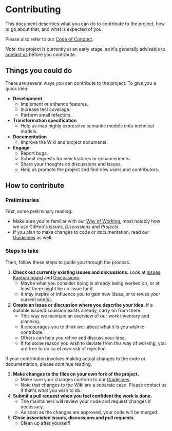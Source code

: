 <!--
SPDX-FileCopyrightText: 2022 Alliander N.V.

SPDX-License-Identifier: Apache-2.0
-->

# Contributing
This document describes what you can do to contribute to the project, how to go about that, and what is expected of you.

Please also refer to our [Code of Conduct](CODE_OF_CONDUCT.md).

*Note*: the project is currently at an early stage, so it's generally advisable to [contact us](SUPPORT.md) before you contribute.


## Things you could do
There are several ways you can contribute to the project. To give you a quick idea:

* **Development**
    * Implement or enhance features.
    * Increase test coverage.
    * Perform small refactors.
* **Transformation specification**
    * Help us map highly expressive semantic models onto technical models.
* **Documentation**
    * Improve the Wiki and project documents.
* **Engage**
    * Report bugs.
    * Submit requests for new features or enhancements.
    * Share your thoughts on discussions and issues.
    * Help us promote the project and find new users and contributors.

## How to contribute

### Preliminaries
First, some preliminary reading:
* Make sure you're familiar with our [Way of Working](wiki), most notably how we use GitHub's *Issues*, *Discussions* and *Projects*.
* If you plan to make changes to code or documentation, read our [Guidelines](wiki) as well.

### Steps to take
Then, follow these steps to guide you through the process.

1. **Check out currently existing issues and discussions.** Look at [Issues](https://github.com/alliander-opensource/schema-transformer/issues), [Kanban board](https://github.com/orgs/alliander-opensource/projects/3) and [Discussions](https://github.com/alliander-opensource/schema-transformer/discussions).
    * Maybe what you consider doing is already being worked on, or at least there might be an issue for it.
    * It may inspire or influence you to gain new ideas, or to revise your current one(s).
2. **Create an issue or discussion where you describe your idea.** If a suitable issue/discussion exists already, carry on from there.<br />
    * This way we maintain an overview of our work inventory and planning.
    * It encourages you to think well about what it is you wish to contribute.
    * Others can help you refine and discuss your idea.
    * If for some reason you wish to deviate from this way of working, you are free to do so *at own risk* of rejection.

If your contribution involves making actual changes to the code or documentation, please continue reading.

3. **Make changes to the files on your own fork of the project.**
    * Make sure your changes conform to our [Guidelines](wiki).
    * Note that changes to the Wiki are a separate case. Please contact us if that's what you wish to do.
4. **Submit a pull request when you feel confident the work is done.**
    * The maintainers will review your code and request changes if necessary.
    * As soon as the changes are approved, your code will be merged.
5. **Close associated issues, discussions and pull requests.**
    * Clean up after yourself!

